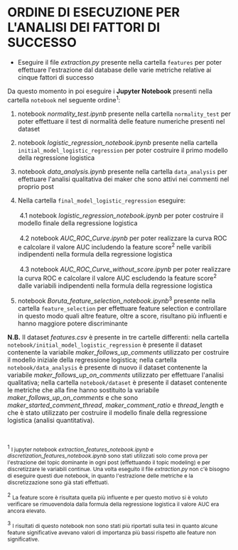 # ORDINE DI ESECUZIONE PER L'ANALISI DEI FATTORI DI SUCCESSO
* Eseguire il file *extraction.py* presente nella cartella `features` per poter effettuare l'estrazione dal database delle varie metriche relative ai cinque fattori di successo

Da questo momento in poi eseguire i **Jupyter Notebook** presenti nella cartella `notebook` nel seguente ordine<sup>1</sup>:

1. notebook *normality_test.ipynb* presente nella cartella `normality_test` per poter effettuare il test di normalità delle feature numeriche presenti nel dataset

2. notebook *logistic_regression_notebook.ipynb* presente nella cartella `initial_model_logistic_regression` per poter costruire il primo modello della regressione logistica

3. notebook *data_analysis.ipynb* presente nella cartella `data_analysis` per effettuare l'analisi qualitativa dei maker che sono attivi nei commenti nel proprio post

4. Nella cartella `final_model_logistic_regression` eseguire: <br><br>
&nbsp;4.1 notebook *logistic_regression_notebook.ipynb* per poter costruire il modello finale della regressione logistica <br><br>
&nbsp;4.2 notebook *AUC_ROC_Curve.ipynb* per poter realizzare la curva ROC e calcolare il valore AUC includendo la feature score<sup>2</sup> nelle varibili indipendenti nella formula della regressione logistica<br><br>
&nbsp;4.3 notebook *AUC_ROC_Curve_without_score.ipynb* per poter realizzare la curva ROC e calcolare il valore AUC escludendo la feature score<sup>2</sup> dalle variabili indipendenti nella formula della regressione logistica

5. notebook *Boruta_feature_selection_notebook.ipynb*<sup>3</sup> presente nella cartella `feature_selection` per effettuare feature selection e controllare in questo modo quali altre feature, oltre a score, risultano più influenti e hanno maggiore potere discriminante

**N.B.** Il dataset *features.csv* è presente in tre cartelle differenti: nella cartella `notebook/initial_model_logistic_regression` è presente il dataset contenente la variabile *maker_follows_up_comments* utilizzato per costruire il modello iniziale della regressione logistica; nella cartella `notebook/data_analysis` è presente di nuovo il dataset contenente la variabile *maker_follows_up_on_comments* utilizzato per effettuare l'analisi qualitativa; nella cartella `notebook/dataset` è presente il dataset contenente le metriche che alla fine hanno sostituito la variabile *maker_follows_up_on_comments* e che sono *maker_started_comment_thread*, *maker_comment_ratio* e *thread_length* e che è stato utilizzato per costruire il modello finale della regressione logistica (analisi quantitativa).

<br>

<sup>1</sup> <span style="font-size: 12px">I jupyter notebook *extraction_features_notebook.ipynb* e *discretization_features_notebook.ipynb* sono stati utilizzati solo come prova per l'estrazione del topic dominante  in ogni post (effettuando il topic modeling) e per discretizzare le variabili continue. Una volta eseguito il file *extraction.py* non c'è bisogno di eseguire questi due notebook, in quanto l'estrazione delle metriche e la discretizzazione sono già stati effettuati.</span>

<sup>2</sup> <span style="font-size: 12px">La feature score è risultata quella più influente e per questo motivo si è voluto verificare se rimuovendola dalla formula della regressione logistica il valore AUC era ancora elevato.</span>

<sup>3</sup> <span style="font-size: 12px">I risultati di questo notebook non sono stati più riportati sulla tesi in quanto alcune feature significative avevano valori di importanza più bassi rispetto alle feature non significative.</span>


